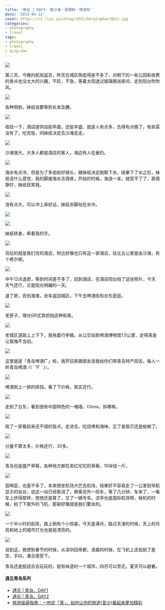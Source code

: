 ```yaml
---
title: '青岛 | DAY3: 银沙滩・温德姆・啤酒街'
date: '2015-04-12'
cover: https://c2.llyz.xyz/blog/2015/04/qingdao/QD21.jpg
categories:
- photography
- travel
tags:
- photography
- travel
- qing-dao
---
```


![](https://c2.llyz.xyz/blog/2015/04/qingdao/QD21.jpg)

第三天，今晚的航班返京，昨天在城区倒逛得差不多了，对剩下的一些公园和收费的景点也没太大的兴趣，不赶，不急，等着太阳透过玻璃晒进房间，走到阳台吹吹风。

![](https://c2.llyz.xyz/blog/2015/04/qingdao/QD22.jpg)

各种侧脸，妹纸说要等到长发及腰。

![](https://c2.llyz.xyz/blog/2015/04/qingdao/QD23.jpg)

收拾一下，酒店提供自助早晨，还挺丰盛，就是人有点多，去得有点晚了，有些菜没有了。吃完饭，同妹纸决定去沙滩走走。

![](https://c2.llyz.xyz/blog/2015/04/qingdao/QD32.jpg)

沙滩很大，大多人都是酒店的客人，海边有人在垂钓。

![](https://c2.llyz.xyz/blog/2015/04/qingdao/QD26.jpg)

海水有点冷，但是为了多拍些好镜头，跟妹纸决定脱鞋下水，结果下了水之后，妹纸没什么感觉，我的脚被海水冻得疼，开始的时候，海浪一来，就受不了了，表情狰狞，妹纸狂笑我。

![](https://c2.llyz.xyz/blog/2015/04/qingdao/QD28.jpg)

浪有点大，可以冲上来好远，妹纸赤脚站在水中。

![](https://c2.llyz.xyz/blog/2015/04/qingdao/QD29.jpg)

![](https://c2.llyz.xyz/blog/2015/04/qingdao/QD31.jpg)

妹纸转身，牵着我的手。

![](https://c2.llyz.xyz/blog/2015/04/qingdao/QD27.jpg)

背后的就是我们住的酒店，附近好像也只有这一家酒店，往北五公里是金沙滩，有个希尔顿。

![](https://c2.llyz.xyz/blog/2015/04/qingdao/QD33.jpg)

中午12点退房，等到时间差不多了，回到酒店，在酒店阳台拍了这张照片，今天天气还行，又是阳光明媚的一天。

退了房，告别海滩，坐车返回城区，下午去啤酒街和台东逛逛。

![](https://c2.llyz.xyz/blog/2015/04/qingdao/QD34.jpg)

老房子，理光GR尤其抓拍这种街景。

![](https://c2.llyz.xyz/blog/2015/04/qingdao/QD35.jpg)

老城区道路上上下下，我拖着行李箱，从公交站到啤酒博物馆1.5公里，走得真是让我悔不当初。

![](https://c2.llyz.xyz/blog/2015/04/qingdao/QD36.jpg)

这里就是「青岛啤酒厂」啦，我开玩笑跟朋友说我给你们带青岛特产回去，每人一听青岛啤酒 ﾉ( ´ ▽ \` )ﾉ。

![](https://c2.llyz.xyz/blog/2015/04/qingdao/QD37.jpg)

啤酒街上一排的排挡，看了下价格，其实还行。

![](https://c2.llyz.xyz/blog/2015/04/qingdao/QD38.jpg)

走到了台东，看到很有中国特色的一堵墙。China，拆哪嘛。

![](https://c2.llyz.xyz/blog/2015/04/qingdao/fd8.jpg)

挑了一家看起来还不错的饭点，走进去，吃烧烤和海味，忘了是扇贝还是蛤蜊了。

![](https://c2.llyz.xyz/blog/2015/04/qingdao/fd9.jpg)

分量不算太多，价格还行，30多。

![](https://c2.llyz.xyz/blog/2015/04/qingdao/fd7.jpg)

青岛也是盛产草莓，各种地方都在卖红坨坨的草莓，10块钱一斤。

![](https://c2.llyz.xyz/blog/2015/04/qingdao/QD41.jpg)

逛啊逛，也差不多了，本来想坐机场大巴去机场，结果好不容易走了一公里到导航显示的站台，说这一站已经取消了，换乘另外一班车，等了几分钟，车来了，一看车上挤得那样，想想还是算了，交了一辆专车。流亭也是国际机场呀，候机的时候，拍了下窗外的飞机，那架好像就是我们要坐的。

![](https://c2.llyz.xyz/blog/2015/04/qingdao/QD39.jpg)

一个半小时的航班，路上倒有个小惊喜，今天是满月，路过天津的时候，天上的月亮和地上的城市灯光也是挺漂亮的。

![](https://c2.llyz.xyz/blog/2015/04/qingdao/QS.JPG)

说到这，我想到春节的时候，从深圳回帝都，凌晨的时候，在飞机上还拍到了星空，手抖，凑合感受下。

青岛还是挺适合去玩玩的，挺有味道的一个城市。四月可以赏花，夏天可以避暑。

#### 遇见青岛系列

- [遇见 | 青岛，DAY1](https://luolei.org/meet-qingdao-love-and-kiss-day-1/)
- [遇见 | 青岛，DAY2](https://luolei.org/meet-qingdao-love-and-kiss-day-2/)
- [旅游装逼指南：一吻定「青」，如何让你的旅途(至少)看起来更加精彩](https://luolei.org/kiss-and-love-in-qingdao-yi-camera/)
